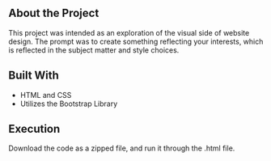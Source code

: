 
## About the Project

This project was intended as an exploration of the visual side of website design. The prompt was to create something reflecting your interests, which is reflected in the subject matter and style choices.

## Built With

* HTML and CSS
* Utilizes the Bootstrap Library

## Execution

Download the code as a zipped file, and run it through the .html file.
